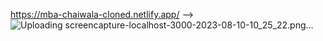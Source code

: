 https://mba-chaiwala-cloned.netlify.app/
-->
![Uploading screencapture-localhost-3000-2023-08-10-10_25_22.png…]()
